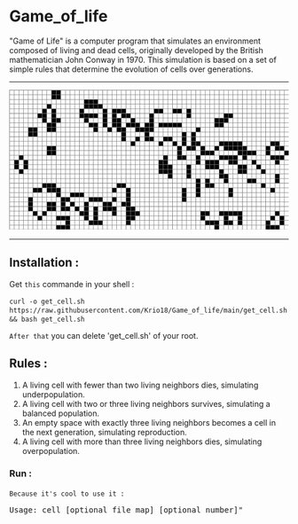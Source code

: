 # Game_of_life

"Game of Life" is a computer program that simulates an environment composed of living and dead cells, originally developed by the British mathematician John Conway in 1970. This simulation is based on a set of simple rules that determine the evolution of cells over generations.

------------------------------------------------------------------------------------
![Image de démonstration](asset/game-of-life.png)

------------------------------------------------------------------------------------

## Installation :

Get `this` commande in your shell :

    curl -o get_cell.sh https://raw.githubusercontent.com/Krio18/Game_of_life/main/get_cell.sh && bash get_cell.sh

`After that` you can delete 'get_cell.sh' of your root.


## Rules :

1.  A living cell with fewer than two living neighbors dies, simulating underpopulation.
2.  A living cell with two or three living neighbors survives, simulating a balanced population.
3.  An empty space with exactly three living neighbors becomes a cell in the next generation, simulating reproduction.
4.  A living cell with more than three living neighbors dies, simulating overpopulation.



### Run :

`Because it's cool to use it :`

<pre>Usage: cell [optional_file_map] [optional_number]"</pre>

